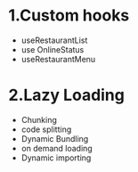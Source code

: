 # 1.Custom hooks

- useRestaurantList
- use OnlineStatus
- useRestaurantMenu

# 2.Lazy Loading

- Chunking
- code splitting
- Dynamic Bundling
- on demand loading
- Dynamic importing
